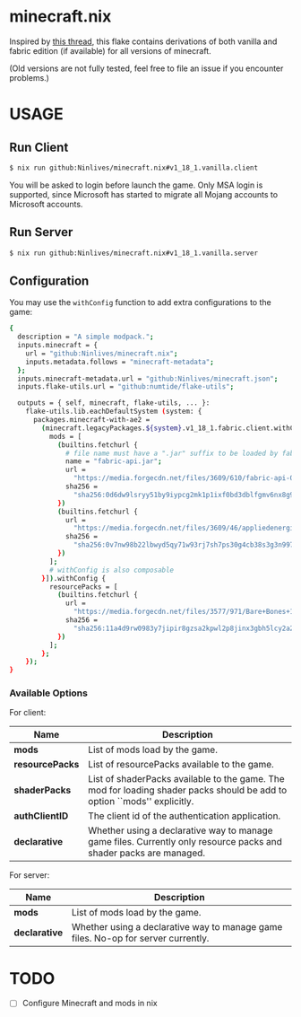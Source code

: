 # minecraft.nix

Inspired by [this thread](https://discourse.nixos.org/t/minecraft-launcher-in-pure-nix-all-mc-versions/3937?u=ninlives), this flake contains derivations of both vanilla and fabric edition (if available) for all versions of minecraft.

(Old versions are not fully tested, feel free to file an issue if you encounter problems.)

# USAGE

## Run Client

```sh
$ nix run github:Ninlives/minecraft.nix#v1_18_1.vanilla.client
```

You will be asked to login before launch the game.
Only MSA login is supported, since Microsoft has started to migrate all Mojang accounts to Microsoft accounts.

## Run Server

```sh
$ nix run github:Ninlives/minecraft.nix#v1_18_1.vanilla.server
```

## Configuration

You may use the `withConfig` function to add extra configurations to the game:

```sh
{
  description = "A simple modpack.";
  inputs.minecraft = {
    url = "github:Ninlives/minecraft.nix";
    inputs.metadata.follows = "minecraft-metadata";
  };
  inputs.minecraft-metadata.url = "github:Ninlives/minecraft.json";
  inputs.flake-utils.url = "github:numtide/flake-utils";

  outputs = { self, minecraft, flake-utils, ... }:
    flake-utils.lib.eachDefaultSystem (system: {
      packages.minecraft-with-ae2 =
        (minecraft.legacyPackages.${system}.v1_18_1.fabric.client.withConfig [{
          mods = [
            (builtins.fetchurl {
              # file name must have a ".jar" suffix to be loaded by fabric
              name = "fabric-api.jar";
              url =
                "https://media.forgecdn.net/files/3609/610/fabric-api-0.46.1%2B1.18.jar";
              sha256 =
                "sha256:0d6dw9lsryy51by9iypcg2mk1p1ixf0bd3dblfgmv6nx8g98whlh";
            })
            (builtins.fetchurl {
              url =
                "https://media.forgecdn.net/files/3609/46/appliedenergistics2-10.0.0.jar";
              sha256 =
                "sha256:0v7nw98b22lbwyd5qy71w93rj7sh7ps30g4cb38s3g3n997yk49n";
            })
          ];
          # withConfig is also composable
        }]).withConfig {
          resourcePacks = [
            (builtins.fetchurl {
              url =
                "https://media.forgecdn.net/files/3577/971/Bare+Bones+1.18.zip";
              sha256 =
                "sha256:11a4d9rw0983y7jipir8gzsa2kpwl2p8jinx3gbh5lcy2a2pxzds";
            })
          ];
        };
    });
}
```

### Available Options

For client:

| Name | Description |
|------|-------------|
| **mods** | List of mods load by the game. |
| **resourcePacks** | List of resourcePacks available to the game. |
| **shaderPacks** | List of shaderPacks available to the game. The mod for loading shader packs should be add to option ``mods'' explicitly. |
| **authClientID** | The client id of the authentication application. |
| **declarative** | Whether using a declarative way to manage game files. Currently only resource packs and shader packs are managed. |

For server:

| Name | Description |
|------|-------------|
| **mods** | List of mods load by the game. |
| **declarative** | Whether using a declarative way to manage game files. No-op for server currently. |

# TODO

- [ ] Configure Minecraft and mods in nix

